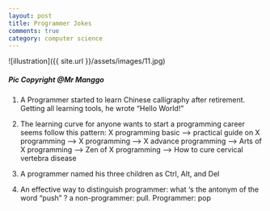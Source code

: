 ```yaml
---
layout: post
title: Programmer Jokes
comments: true
category: computer science
---
```

![illustration]({{ site.url }}/assets/images/11.jpg)
##### Pic Copyright @Mr Manggo

1. A Programmer started to learn Chinese calligraphy after retirement. Getting all learning tools, he wrote “Hello World!”

2. The learning curve for anyone wants to start a programming career seems follow this pattern:  X programming basic —>  practical guide on X programming —>  X programming —>  X advance programming —>  Arts of X programming —>  Zen of X programming  —>  How to cure cervical vertebra disease

3. A programmer named his three children as Ctrl, Alt, and Del

4. An effective way to distinguish programmer: what ‘s the antonym of the word “push” ?  a non-programmer: pull.  Programmer: pop



